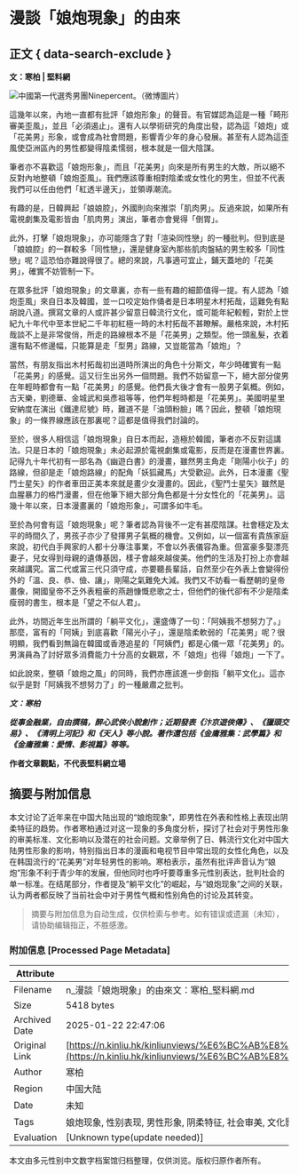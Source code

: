 # 漫談「娘炮現象」的由來

## 正文 { data-search-exclude }


**文：寒柏 | 堅料網**

![中國第一代選秀男團Ninepercent。（微博圖片）](https://n.kinliu.hk/wp-content/uploads/2021/08/中國第一代選秀男團Ninepercent-768x432.jpg)

這幾年以來，內地一直都有批評「娘炮形象」的聲音。有官媒認為這是一種「畸形審美歪風」，並且「必須遏止」。還有人以學術研究的角度出發，認為這「娘炮」或「花美男」形象，或會成為社會問題，影響青少年的身心發展。甚至有人認為這歪風使亞洲區內的男性都變得陰柔懦弱，根本就是一個大陰謀。

筆者亦不喜歡這「娘炮形象」，而且「花美男」向來是所有男生的大敵，所以絕不反對內地整頓「娘炮歪風」。我們應該尊重相對陰柔或女性化的男生，但並不代表我們可以任由他們「紅透半邊天」，並領導潮流。

有趣的是，日韓興起「娘娘腔」，外國則向來推崇「肌肉男」。反過來說，如果所有電視劇集及電影皆由「肌肉男」演出，筆者亦會覺得「倒胃」。

此外，打擊「娘炮現象」，亦可能隱含了對「渲染同性戀」的一種批判。但到底是「娘娘腔」的一群較多「同性戀」，還是健身室內那些肌肉盤結的男生較多「同性戀」呢？這恐怕亦難說得很了。總的來說，凡事適可宜止，鋪天蓋地的「花美男」，確實不妨管制一下。

在眾多批評「娘炮現象」的文章裏，亦有一些有趣的細節值得一提。有人認為「娘炮歪風」來自日本及韓國，並一口咬定始作俑者是日本明星木村拓哉，這難免有點胡說八道。撰寫文章的人或許甚少留意日韓流行文化，或可能年紀較輕，對於上世紀九十年代中至本世紀二千年初紅極一時的木村拓哉不甚瞭解。嚴格來說，木村拓哉談不上是非常俊俏，所走的路線根本不是「花美男」之類型。他一頭亂髮，衣着還有點不修邊幅，只能算是走「型男」路線，又豈能當為「娘炮」？

當然，有朋友指出木村拓哉初出道時所演出的角色十分斯文，年少時確實有一點「花美男」的感覺。這又衍生出另外一個問題。我們不妨留意一下，絕大部分俊男在年輕時都會有一點「花美男」的感覺。他們長大後才會有一股男子氣概。例如，古天樂，劉德華、金城武和吳彥祖等等，他們年輕時都是「花美男」。美國明星里安納度在演出《鐵達尼號》時，難道不是「油頭粉臉」嗎？因此，整頓「娘炮現象」的一條界線應該在那裏呢？這都是值得我們討論的。

至於，很多人相信這「娘炮現象」自日本而起，造極於韓國，筆者亦不反對這講法。只是日本的「娘炮現象」未必起源於電視劇集或電影，反而是在漫畫世界裏。記得九十年代初有一部名為《幽遊白書》的漫畫，雖然男主角走「剛陽小伙子」的路線，但卻是走「娘炮路線」的配角「妖狐藏馬」大受歡迎。此外，日本漫畫《聖鬥士星矢》的作者車田正美本來就是畫少女漫畫的。因此，《聖鬥士星矢》雖然是血腥暴力的格鬥漫畫，但在他筆下絕大部分角色都是十分女性化的「花美男」。這幾十年以來，日本漫畫裏的「娘炮形象」，可謂多如牛毛。

至於為何會有這「娘炮現象」呢？筆者認為背後不一定有甚麼陰謀。社會穩定及太平的時間久了，男孩子亦少了發揮男子氣概的機會。又例如，以一個富有貴族家庭來說，初代白手興家的人都十分專注事業，不會以外表儀容為重。但富豪多娶漂亮妻子，兒女得到母親的遺傳基因，樣子會越來越俊美。他們的生活及打扮上亦會越來越講究。富二代或富三代只須守成，亦要聽長輩話，自然至少在外表上會變得份外的「溫、良、恭、儉、讓」，剛陽之氣難免大減。我們又不妨看一看歷朝的皇帝畫像，開國皇帝不乏外表粗豪的燕趙慷慨悲歌之士，但他們的後代卻有不少是陰柔瘦弱的書生，根本是「望之不似人君」。

此外，坊間近年生出所謂的「躺平文化」，還盛傳了一句：「阿姨我不想努力了。」那麼，富有的「阿姨」到底喜歡「陽光小子」，還是陰柔軟弱的「花美男」呢？很明顯，我們看到無論在韓國或香港追星的「阿姨們」都是心儀一眾「花美男」的。男演員為了討好眾多消費能力十分高的女觀眾，不「娘炮」也得「娘炮」一下了。

如此說來，整頓「娘炮之風」的同時，我們亦應該進一步劍指「躺平文化」。這亦似乎是對「阿姨我不想努力了」的一種嚴肅之批判。

_**文：寒柏**_

_**從事金融業，自由撰稿，醉心武俠小說創作；近期發表《汴京遊俠傳》、《獵頭交易》、《清明上河記》和《天人》等小說。著作還包括《金庸雅集：武學篇》和《金庸雅集：愛情、影視篇》等等。**_

**作者文章觀點，不代表堅料網立場**
<!-- tcd_original_link https://n.kinliu.hk/kinliunviews/%E6%BC%AB%E8%AB%87%E3%80%8C%E5%A8%98%E7%82%AE%E7%8F%BE%E8%B1%A1%E3%80%8D%E7%9A%84%E7%94%B1%E4%BE%86%E3%80%80%E6%96%87%EF%BC%9A%E5%AF%92%E6%9F%8F/ -->


## 摘要与附加信息

<!-- tcd_abstract -->
本文讨论了近年来在中国大陆出现的“娘炮现象”，即男性在外表和性格上表现出阴柔特征的趋势。作者寒柏通过对这一现象的多角度分析，探讨了社会对于男性形象的审美标准、文化影响以及潜在的社会问题。文章举例了日、韩流行文化对中国大陆男性形象的影响，特别指出日本的漫画和电视节目中常出现的女性化角色，以及在韩国流行的“花美男”对年轻男性的影响。寒柏表示，虽然有批评声音认为“娘炮”形象不利于青少年的发展，但他同时也呼吁要尊重多元性别表达，批判社会的单一标准。在结尾部分，作者提及“躺平文化”的崛起，与“娘炮现象”之间的关联，认为两者都反映了当前社会中对于男性气概和性别角色的讨论及其转变。
<!-- tcd_abstract_end -->

> 摘要与附加信息为自动生成，仅供检索与参考。如有错误或遗漏（未知），请协助编辑指正，不胜感激。

### 附加信息 [Processed Page Metadata]

| Attribute       | Value                                  |
|-----------------|----------------------------------------|
| Filename        | n_漫談「娘炮現象」的由來文：寒柏_堅料網.md                             |
| Size            | 5418 bytes                           |
| Archived Date   | 2025-01-22 22:47:06                             |
| Original Link   | [https://n.kinliu.hk/kinliunviews/%E6%BC%AB%E8%AB%87%E3%80%8C%E5%A8%98%E7%82%AE%E7%8F%BE%E8%B1%A1%E3%80%8D%E7%9A%84%E7%94%B1%E4%BE%86%E3%80%80%E6%96%87%EF%BC%9A%E5%AF%92%E6%9F%8F/](https://n.kinliu.hk/kinliunviews/%E6%BC%AB%E8%AB%87%E3%80%8C%E5%A8%98%E7%82%AE%E7%8F%BE%E8%B1%A1%E3%80%8D%E7%9A%84%E7%94%B1%E4%BE%86%E3%80%80%E6%96%87%EF%BC%9A%E5%AF%92%E6%9F%8F/)                       |
| Author          | 寒柏                               |
| Region          | 中国大陆                               |
| Date            | 未知                                 |
| Tags            | 娘炮现象, 性别表现, 男性形象, 阴柔特征, 社会审美, 文化影响, 日韩流行文化, 青少年发展, 躺平文化, 多元性别                                 |
| Evaluation            | [Unknown type(update needed)]                                 |
<!-- tcd_table_end -->

本文由多元性别中文数字档案馆归档整理，仅供浏览。版权归原作者所有。
